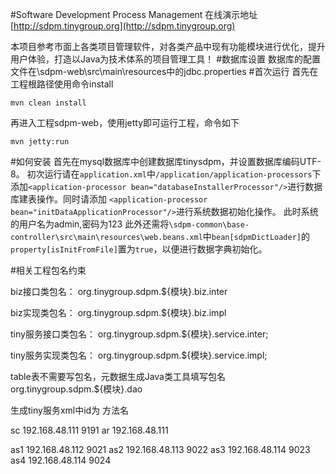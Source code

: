 #Software Development Process Management
在线演示地址[http://sdpm.tinygroup.org](http://sdpm.tinygroup.org)

本项目参考市面上各类项目管理软件，对各类产品中现有功能模块进行优化，提升用户体验，打造以Java为技术体系的项目管理工具！
#数据库设置
数据库的配置文件在\sdpm-web\src\main\resources中的jdbc.properties
#首次运行
首先在工程根路径使用命令install
```
mvn clean install
```
再进入工程sdpm-web，使用jetty即可运行工程，命令如下
```
mvn jetty:run
```

#如何安装
首先在mysql数据库中创建数据库tinysdpm，并设置数据库编码UTF-8。
初次运行请在```application.xml```中```/application/application-processors```下添加```<application-processor bean="databaseInstallerProcessor"/>```进行数据库建表操作。同时请添加 ```<application-processor bean="initDataApplicationProcessor"/>```进行系统数据初始化操作。
此时系统的用户名为admin,密码为123
此外还需将```\sdpm-common\base-controller\src\main\resources\web.beans.xml```中```bean[sdpmDictLoader]```的```property[isInitFromFile]```置为```true```，以便进行数据字典初始化。

#相关工程包名约束

biz接口类包名：
org.tinygroup.sdpm.${模块}.biz.inter

biz实现类包名：
org.tinygroup.sdpm.${模块}.biz.impl

tiny服务接口类包名：
org.tinygroup.sdpm.${模块}.service.inter;

tiny服务实现类包名：
org.tinygroup.sdpm.${模块}.service.impl;

table表不需要写包名，元数据生成Java类工具填写包名
org.tinygroup.sdpm.${模块}.dao

生成tiny服务xml中id为 方法名


sc 192.168.48.111 9191
ar 192.168.48.111

as1 192.168.48.112 9021
as2 192.168.48.113 9022
as3 192.168.48.114 9023
as4 192.168.48.114 9024
